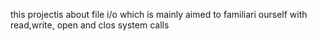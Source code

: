 this projectis about file i/o which is mainly aimed to familiari ourself with read,write, open and clos system calls
